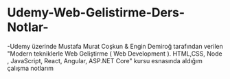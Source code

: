 # Udemy-Web-Gelistirme-Ders-Notlar-

-Udemy üzerinde Mustafa Murat Coşkun & Engin Demiroğ tarafından verilen "Modern tekniklerle Web Geliştirme ( Web Development ). HTML,CSS, Node , JavaScript, React, Angular, ASP.NET Core" kursu esnasında aldığım çalışma notlarım
